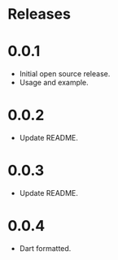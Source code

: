 # Releases
# 0.0.1
- Initial open source release.
- Usage and example.
# 0.0.2
- Update README.
# 0.0.3
- Update README.
# 0.0.4
- Dart formatted.